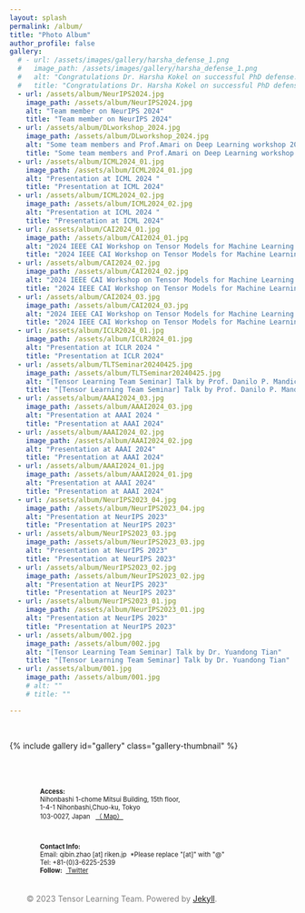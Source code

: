 ```yaml
---
layout: splash
permalink: /album/
title: "Photo Album"
author_profile: false
gallery:
  # - url: /assets/images/gallery/harsha_defense_1.png
  #   image_path: /assets/images/gallery/harsha_defense_1.png
  #   alt: "Congratulations Dr. Harsha Kokel on successful PhD defense!"
  #   title: "Congratulations Dr. Harsha Kokel on successful PhD defense!"
  - url: /assets/album/NeurIPS2024.jpg 
    image_path: /assets/album/NeurIPS2024.jpg
    alt: "Team member on NeurIPS 2024"
    title: "Team member on NeurIPS 2024" 
  - url: /assets/album/DLworkshop_2024.jpg 
    image_path: /assets/album/DLworkshop_2024.jpg
    alt: "Some team members and Prof.Amari on Deep Learning workshop 2024"
    title: "Some team members and Prof.Amari on Deep Learning workshop 2024" 
  - url: /assets/album/ICML2024_01.jpg
    image_path: /assets/album/ICML2024_01.jpg
    alt: "Presentation at ICML 2024 "
    title: "Presentation at ICML 2024"
  - url: /assets/album/ICML2024_02.jpg
    image_path: /assets/album/ICML2024_02.jpg
    alt: "Presentation at ICML 2024 "
    title: "Presentation at ICML 2024"
  - url: /assets/album/CAI2024_01.jpg
    image_path: /assets/album/CAI2024_01.jpg
    alt: "2024 IEEE CAI Workshop on Tensor Models for Machine Learning (mainly organized by Tensor Learning Team)"
    title: "2024 IEEE CAI Workshop on Tensor Models for Machine Learning (mainly organized by Tensor Learning Team)"
  - url: /assets/album/CAI2024_02.jpg
    image_path: /assets/album/CAI2024_02.jpg
    alt: "2024 IEEE CAI Workshop on Tensor Models for Machine Learning (mainly organized by Tensor Learning Team)"
    title: "2024 IEEE CAI Workshop on Tensor Models for Machine Learning (mainly organized by Tensor Learning Team)"
  - url: /assets/album/CAI2024_03.jpg
    image_path: /assets/album/CAI2024_03.jpg
    alt: "2024 IEEE CAI Workshop on Tensor Models for Machine Learning (mainly organized by Tensor Learning Team)"
    title: "2024 IEEE CAI Workshop on Tensor Models for Machine Learning (mainly organized by Tensor Learning Team)"
  - url: /assets/album/ICLR2024_01.jpg
    image_path: /assets/album/ICLR2024_01.jpg
    alt: "Presentation at ICLR 2024 "
    title: "Presentation at ICLR 2024"
  - url: /assets/album/TLTSeminar20240425.jpg
    image_path: /assets/album/TLTSeminar20240425.jpg
    alt: "[Tensor Learning Team Seminar] Talk by Prof. Danilo P. Mandic, Imperial College London"
    title: "[Tensor Learning Team Seminar] Talk by Prof. Danilo P. Mandic, Imperial College London"
  - url: /assets/album/AAAI2024_03.jpg
    image_path: /assets/album/AAAI2024_03.jpg
    alt: "Presentation at AAAI 2024 "
    title: "Presentation at AAAI 2024"
  - url: /assets/album/AAAI2024_02.jpg
    image_path: /assets/album/AAAI2024_02.jpg
    alt: "Presentation at AAAI 2024"
    title: "Presentation at AAAI 2024"
  - url: /assets/album/AAAI2024_01.jpg
    image_path: /assets/album/AAAI2024_01.jpg
    alt: "Presentation at AAAI 2024"
    title: "Presentation at AAAI 2024"
  - url: /assets/album/NeurIPS2023_04.jpg
    image_path: /assets/album/NeurIPS2023_04.jpg
    alt: "Presentation at NeurIPS 2023"
    title: "Presentation at NeurIPS 2023"
  - url: /assets/album/NeurIPS2023_03.jpg
    image_path: /assets/album/NeurIPS2023_03.jpg
    alt: "Presentation at NeurIPS 2023"
    title: "Presentation at NeurIPS 2023"
  - url: /assets/album/NeurIPS2023_02.jpg
    image_path: /assets/album/NeurIPS2023_02.jpg
    alt: "Presentation at NeurIPS 2023"
    title: "Presentation at NeurIPS 2023"
  - url: /assets/album/NeurIPS2023_01.jpg
    image_path: /assets/album/NeurIPS2023_01.jpg
    alt: "Presentation at NeurIPS 2023"
    title: "Presentation at NeurIPS 2023"
  - url: /assets/album/002.jpg
    image_path: /assets/album/002.jpg
    alt: "[Tensor Learning Team Seminar] Talk by Dr. Yuandong Tian"
    title: "[Tensor Learning Team Seminar] Talk by Dr. Yuandong Tian"
  - url: /assets/album/001.jpg
    image_path: /assets/album/001.jpg
    # alt: ""
    # title: ""

---
```


<link rel="stylesheet" href="/assets/css/bootstrap.css">

<style>
  img{
      max-width:345px;
      max-height:258px;
      OBJECT-FIT:contain;
  }
  .mfp-title {
    text-align:center;
    font-size:2em;
    line-height:35px
  }

  .entry-headers {
    padding-top: 1.0em;
  }

#gridid i {
    font-size: 16px;
    font-style: italic;
}

.page__footer-follow li {
  display: inline-block;
  padding-top: 5px;
  padding-bottom: 20px;
  font-size: .8em;
  text-transform: none;
}
</style>

<div style="padding-bottom: 2rem;" class="container-home page__other__hero--overlay">
<!-- <h1 style="text-transform: capitalize" class="entry-headers"> {{page.title}} </h1> -->
<br>

<!-- <h5>TBD</h5> -->

{% include gallery id="gallery" class="gallery-thumbnail"  %}

</div>

<div style="position: relative; bottom: 0;" class="page__footer">
  <footer-new>
    <div class="row">
      <div id="gridid" class="col-sm-12">
        <div class="row">
          <div class="col-sm-6 clearfix" style="padding-left: 30px; padding-right: 30px">
            <div class="page__footer-follow">
              <ul class="social-icons">
                <li><strong>Access:</strong><br>Nihonbashi 1-chome Mitsui Building, 15th floor,<br>1-4-1 Nihonbashi,Chuo-ku, Tokyo<br>103-0027, Japan &nbsp; <a href="https://goo.gl/maps/KfJb19p3ZQLqYjae7" rel="nofollow noopener noreferrer">（<i style="font-style:normal" class="fa fa-location-arrow" aria-hidden="true"></i> Map） </a></li>
              </ul>
            </div>
          </div>
          <div class="col-sm-6 clearfix" style="padding-left: 30px; padding-right: 30px">
          <!-- start custom footer snippets -->
          <!-- end custom footer snippets -->
            <div class="page__footer-follow">
              <ul class="social-icons">
                <li>
                  <strong>Contact Info:</strong><br>Email: qibin.zhao [at] riken.jp &nbsp;*Please replace "[at]" with "@"<br>Tel: +81-(0)3-6225-2539<br><strong>Follow:</strong>
                  <!-- &nbsp;<a href="https://github.com/" rel="nofollow noopener noreferrer"><i style="font-style:normal"  class="fab fa-fw fa-github-square" aria-hidden="true"></i> GitHub</a>&nbsp;&nbsp; -->
                  &nbsp;<a href="https://twitter.com/rikenaiptlt" rel="nofollow noopener noreferrer"><i style="font-style:normal" class="fab fa-fw fa-twitter-square" aria-hidden="true"></i> Twitter</a>
                </li>
              </ul>
            </div>
          </div>
          <div class="page__footer-copyright" style="padding-left: 30px; padding-right: 30px; color:#808080">© 2023 Tensor Learning Team. Powered by <a href="https://jekyllrb.com" rel="nofollow">Jekyll</a>.
          </div>
        </div>
      </div>
    </div>
